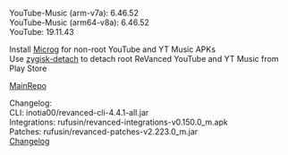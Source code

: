 YouTube-Music (arm-v7a): 6.46.52  
YouTube-Music (arm64-v8a): 6.46.52  
YouTube: 19.11.43  

Install [Microg](https://github.com/ReVanced/GmsCore/releases) for non-root YouTube and YT Music APKs  
Use [zygisk-detach](https://github.com/j-hc/zygisk-detach) to detach root ReVanced YouTube and YT Music from Play Store  

[MainRepo](https://github.com/Jhosua910/revanced-extended-anddea)  

Changelog:  
CLI: inotia00/revanced-cli-4.4.1-all.jar  
Integrations: rufusin/revanced-integrations-v0.150.0_m.apk  
Patches: rufusin/revanced-patches-v2.223.0_m.jar  
[Changelog](https://github.com/rufusin/revanced-patches/releases/tag/vv2.223.0_m)  
